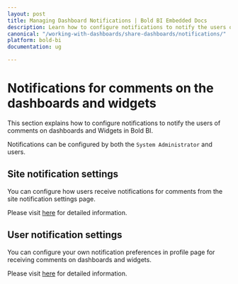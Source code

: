 ```yaml
---
layout: post
title: Managing Dashboard Notifications | Bold BI Embedded Docs
description: Learn how to configure notifications to notify the users of comments on dashboards and widgets in Bold BI Embedded.
canonical: "/working-with-dashboards/share-dashboards/notifications/"
platform: bold-bi
documentation: ug

---
```


# Notifications for comments on the dashboards and widgets

This section explains how to configure notifications to notify the users of comments on dashboards and Widgets in Bold BI.

Notifications can be configured by both the `System Administrator` and users.

## Site notification settings

You can configure how users receive notifications for comments from the site notification settings page.

Please visit [here](/site-administration/notification-settings/) for detailed information.

## User notification settings

You can configure your own notification preferences in profile page for receiving comments on dashboards and widgets.

Please visit [here](/managing-resources/user-profile/#notifications) for detailed information.
